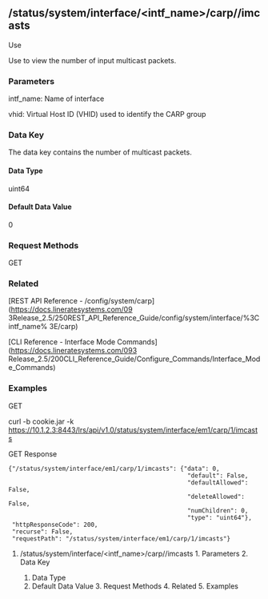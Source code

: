 ## /status/system/interface/<intf_name>/carp/<vhid>/imcasts

Use

Use to view the number of input multicast packets.

### Parameters

intf_name: Name of interface

vhid: Virtual Host ID (VHID) used to identify the CARP group

### Data Key

The data key contains the number of multicast packets.

#### Data Type

uint64

#### Default Data Value

0

### Request Methods

GET

### Related

[REST API Reference - /config/system/carp](https://docs.lineratesystems.com/09
3Release_2.5/250REST_API_Reference_Guide/config/system/interface/%3Cintf_name%
3E/carp)

[CLI Reference - Interface Mode Commands](https://docs.lineratesystems.com/093
Release_2.5/200CLI_Reference_Guide/Configure_Commands/Interface_Mode_Commands)

### Examples

GET

curl -b cookie.jar -k
https://10.1.2.3:8443/lrs/api/v1.0/status/system/interface/em1/carp/1/imcasts

GET Response

    
    {"/status/system/interface/em1/carp/1/imcasts": {"data": 0,
                                                      "default": False,
                                                      "defaultAllowed": False,
                                                      "deleteAllowed": False,
                                                      "numChildren": 0,
                                                      "type": "uint64"},
     "httpResponseCode": 200,
     "recurse": False,
     "requestPath": "/status/system/interface/em1/carp/1/imcasts"}
    

  1. /status/system/interface/<intf_name>/carp/<vhid>/imcasts
    1. Parameters
    2. Data Key
      1. Data Type
      2. Default Data Value
    3. Request Methods
    4. Related
    5. Examples

